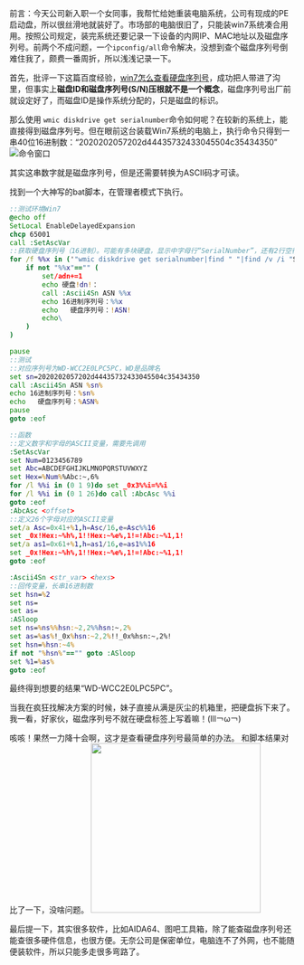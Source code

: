 前言：今天公司新入职一个女同事，我帮忙给她重装电脑系统，公司有现成的PE启动盘，所以很丝滑地就装好了。市场部的电脑很旧了，只能装win7系统凑合用用。按照公司规定，装完系统还要记录一下设备的内网IP、MAC地址以及磁盘序列号。前两个不成问题，一个`ipconfig/all`命令解决，没想到查个磁盘序列号倒难住我了，颇费一番周折，所以浅浅记录一下。


首先，批评一下这篇百度经验，[win7怎么查看硬盘序列号](https://jingyan.baidu.com/article/f3e34a12ec500ef5ea653543.html)，成功把人带进了沟里，但事实上**磁盘ID和磁盘序列号(S/N)压根就不是一个概念**，磁盘序列号出厂前就设定好了，而磁盘ID是操作系统分配的，只是磁盘的标识。

那么使用 `wmic diskdrive get serialnumber`命令如何呢？在较新的系统上，能直接得到磁盘序列号。但在眼前这台装载Win7系统的电脑上，执行命令只得到一串40位16进制数：“2020202057202d44435732433045504c35434350”
![命令窗口](https://github.com/coldowl/coldowl.github.io/assets/62004435/7eb60de5-bfcc-4ee6-bdda-95c1fa343268)

其实这串数字就是磁盘序列号，但是还需要转换为ASCII码才可读。

找到一个大神写的bat脚本，在管理者模式下执行。

```bat
::测试环境Win7
@echo off
SetLocal EnableDelayedExpansion
chcp 65001
call :SetAscVar
::获取硬盘序列号（16进制）。可能有多块硬盘，显示中字母行“SerialNumber”，还有2行空行，需要先处理。
for /f %%x in ('"wmic diskdrive get serialnumber|find " "|find /v /i "SerialNumber""')do (
	if not "%%x"=="" (
		set/adn+=1
		echo 硬盘!dn!：
		call :Ascii4Sn ASN %%x
		echo 16进制序列号：%%x
		echo   硬盘序列号：!ASN!
		echo\
	)
)

pause
::测试
::对应序列号为WD-WCC2E0LPC5PC，WD是品牌名
set sn=2020202057202d44435732433045504c35434350
call :Ascii4Sn ASN %sn%
echo 16进制序列号：%sn%
echo   硬盘序列号：%ASN%
pause
goto :eof

::函数
::定义数字和字母的ASCII变量，需要先调用
:SetAscVar	
set Num=0123456789
set Abc=ABCDEFGHIJKLMNOPQRSTUVWXYZ
set Hex=%Num%%Abc:~,6%
for /l %%i in (0 1 9)do set _0x3%%i=%%i
for /l %%i in (0 1 26)do call :AbcAsc %%i
goto :eof
:AbcAsc <offset>
::定义26个字母对应的ASCII变量
set/a Asc=0x41+%1,h=Asc/16,e=Asc%%16
set _0x!Hex:~%h%,1!!Hex:~%e%,1!=!Abc:~%1,1!
set/a as1=0x61+%1,h=as1/16,e=as1%%16
set _0x!Hex:~%h%,1!!Hex:~%e%,1!=!Abc:~%1,1!
goto :eof

:Ascii4Sn <str_var> <hexs>	
::回传变量，长串16进制数
set hsn=%2
set ns=
set as=
:ASloop
set ns=%ns%%hsn:~2,2%%hsn:~,2%
set as=%as%!_0x%hsn:~2,2%!!_0x%hsn:~,2%!
set hsn=%hsn:~4%
if not "%hsn%"=="" goto :ASloop
set %1=%as%
goto :eof
```
最终得到想要的结果“WD-WCC2E0LPC5PC”。

当我在疯狂找解决方案的时候，妹子直接从满是灰尘的机箱里，把硬盘拆下来了。我一看，好家伙，磁盘序列号不就在硬盘标签上写着嘛！(lll￢ω￢)

咳咳！果然一力降十会啊，这才是查看硬盘序列号最简单的办法。
和脚本结果对比了一下，没啥问题。
<img src="https://github.com/coldowl/coldowl.github.io/assets/62004435/1550c296-8fdd-4db9-b591-5befa846afcd" height="300px" /> 

最后提一下，其实很多软件，比如AIDA64、图吧工具箱，除了能查磁盘序列号还能查很多硬件信息，也很方便。无奈公司是保密单位，电脑连不了外网，也不能随便装软件，所以只能多走很多弯路了。